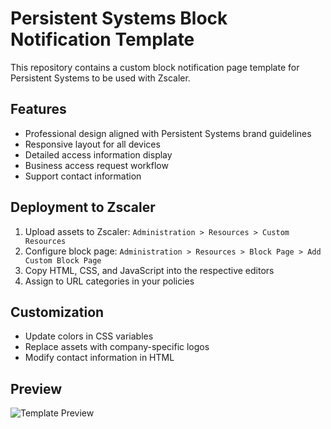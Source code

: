 # Persistent Systems Block Notification Template

This repository contains a custom block notification page template for Persistent Systems to be used with Zscaler.

## Features
- Professional design aligned with Persistent Systems brand guidelines
- Responsive layout for all devices
- Detailed access information display
- Business access request workflow
- Support contact information

## Deployment to Zscaler
1. Upload assets to Zscaler: `Administration > Resources > Custom Resources`
2. Configure block page: `Administration > Resources > Block Page > Add Custom Block Page`
3. Copy HTML, CSS, and JavaScript into the respective editors
4. Assign to URL categories in your policies

## Customization
- Update colors in CSS variables
- Replace assets with company-specific logos
- Modify contact information in HTML

## Preview
![Template Preview](assets/preview.jpg)